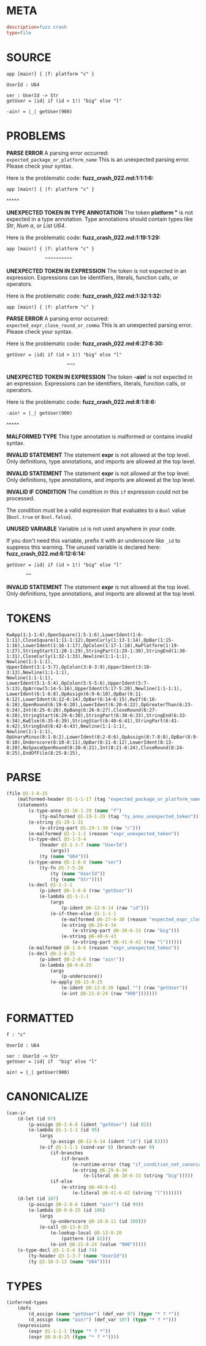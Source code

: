 # META
~~~ini
description=fuzz crash
type=file
~~~
# SOURCE
~~~roc
app [main!] { |f: platform "c" }

UserId : U64

ser : UserId -> Str
getUser = |id| if (id > 1!) "big" else "l"

-ain! = |_| getUser(900)
~~~
# PROBLEMS
**PARSE ERROR**
A parsing error occurred: `expected_package_or_platform_name`
This is an unexpected parsing error. Please check your syntax.

Here is the problematic code:
**fuzz_crash_022.md:1:1:1:6:**
```roc
app [main!] { |f: platform "c" }
```
^^^^^


**UNEXPECTED TOKEN IN TYPE ANNOTATION**
The token **platform "** is not expected in a type annotation.
Type annotations should contain types like _Str_, _Num a_, or _List U64_.

Here is the problematic code:
**fuzz_crash_022.md:1:19:1:29:**
```roc
app [main!] { |f: platform "c" }
```
                  ^^^^^^^^^^


**UNEXPECTED TOKEN IN EXPRESSION**
The token  is not expected in an expression.
Expressions can be identifiers, literals, function calls, or operators.

Here is the problematic code:
**fuzz_crash_022.md:1:32:1:32:**
```roc
app [main!] { |f: platform "c" }
```
                               


**PARSE ERROR**
A parsing error occurred: `expected_expr_close_round_or_comma`
This is an unexpected parsing error. Please check your syntax.

Here is the problematic code:
**fuzz_crash_022.md:6:27:6:30:**
```roc
getUser = |id| if (id > 1!) "big" else "l"
```
                          ^^^


**UNEXPECTED TOKEN IN EXPRESSION**
The token **-ain!** is not expected in an expression.
Expressions can be identifiers, literals, function calls, or operators.

Here is the problematic code:
**fuzz_crash_022.md:8:1:8:6:**
```roc
-ain! = |_| getUser(900)
```
^^^^^


**MALFORMED TYPE**
This type annotation is malformed or contains invalid syntax.

**INVALID STATEMENT**
The statement **expr** is not allowed at the top level.
Only definitions, type annotations, and imports are allowed at the top level.

**INVALID STATEMENT**
The statement **expr** is not allowed at the top level.
Only definitions, type annotations, and imports are allowed at the top level.

**INVALID IF CONDITION**
The condition in this `if` expression could not be processed.

The condition must be a valid expression that evaluates to a `Bool` value (`Bool.true` or `Bool.false`).

**UNUSED VARIABLE**
Variable ``id`` is not used anywhere in your code.

If you don't need this variable, prefix it with an underscore like `_id` to suppress this warning.
The unused variable is declared here:
**fuzz_crash_022.md:6:12:6:14:**
```roc
getUser = |id| if (id > 1!) "big" else "l"
```
           ^^


**INVALID STATEMENT**
The statement **expr** is not allowed at the top level.
Only definitions, type annotations, and imports are allowed at the top level.

# TOKENS
~~~zig
KwApp(1:1-1:4),OpenSquare(1:5-1:6),LowerIdent(1:6-1:11),CloseSquare(1:11-1:12),OpenCurly(1:13-1:14),OpBar(1:15-1:16),LowerIdent(1:16-1:17),OpColon(1:17-1:18),KwPlatform(1:19-1:27),StringStart(1:28-1:29),StringPart(1:29-1:30),StringEnd(1:30-1:31),CloseCurly(1:32-1:33),Newline(1:1-1:1),
Newline(1:1-1:1),
UpperIdent(3:1-3:7),OpColon(3:8-3:9),UpperIdent(3:10-3:13),Newline(1:1-1:1),
Newline(1:1-1:1),
LowerIdent(5:1-5:4),OpColon(5:5-5:6),UpperIdent(5:7-5:13),OpArrow(5:14-5:16),UpperIdent(5:17-5:20),Newline(1:1-1:1),
LowerIdent(6:1-6:8),OpAssign(6:9-6:10),OpBar(6:11-6:12),LowerIdent(6:12-6:14),OpBar(6:14-6:15),KwIf(6:16-6:18),OpenRound(6:19-6:20),LowerIdent(6:20-6:22),OpGreaterThan(6:23-6:24),Int(6:25-6:26),OpBang(6:26-6:27),CloseRound(6:27-6:28),StringStart(6:29-6:30),StringPart(6:30-6:33),StringEnd(6:33-6:34),KwElse(6:35-6:39),StringStart(6:40-6:41),StringPart(6:41-6:42),StringEnd(6:42-6:43),Newline(1:1-1:1),
Newline(1:1-1:1),
OpUnaryMinus(8:1-8:2),LowerIdent(8:2-8:6),OpAssign(8:7-8:8),OpBar(8:9-8:10),Underscore(8:10-8:11),OpBar(8:11-8:12),LowerIdent(8:13-8:20),NoSpaceOpenRound(8:20-8:21),Int(8:21-8:24),CloseRound(8:24-8:25),EndOfFile(8:25-8:25),
~~~
# PARSE
~~~clojure
(file @1-1-8-25
	(malformed-header @1-1-1-17 (tag "expected_package_or_platform_name"))
	(statements
		(s-type-anno @1-16-1-29 (name "f")
			(ty-malformed @1-19-1-29 (tag "ty_anno_unexpected_token")))
		(e-string @1-28-1-31
			(e-string-part @1-29-1-30 (raw "c")))
		(e-malformed @1-1-1-1 (reason "expr_unexpected_token"))
		(s-type-decl @3-1-5-4
			(header @3-1-3-7 (name "UserId")
				(args))
			(ty (name "U64")))
		(s-type-anno @5-1-6-8 (name "ser")
			(ty-fn @5-7-5-20
				(ty (name "UserId"))
				(ty (name "Str"))))
		(s-decl @1-1-1-1
			(p-ident @6-1-6-8 (raw "getUser"))
			(e-lambda @1-1-1-1
				(args
					(p-ident @6-12-6-14 (raw "id")))
				(e-if-then-else @1-1-1-1
					(e-malformed @6-27-6-30 (reason "expected_expr_close_round_or_comma"))
					(e-string @6-29-6-34
						(e-string-part @6-30-6-33 (raw "big")))
					(e-string @6-40-6-43
						(e-string-part @6-41-6-42 (raw "l"))))))
		(e-malformed @8-1-8-6 (reason "expr_unexpected_token"))
		(s-decl @8-2-8-25
			(p-ident @8-2-8-6 (raw "ain!"))
			(e-lambda @8-9-8-25
				(args
					(p-underscore))
				(e-apply @8-13-8-25
					(e-ident @8-13-8-20 (qaul "") (raw "getUser"))
					(e-int @8-21-8-24 (raw "900")))))))
~~~
# FORMATTED
~~~roc
f : "c"

UserId : U64

ser : UserId -> Str
getUser = |id| if  "big" else "l"

ain! = |_| getUser(900)
~~~
# CANONICALIZE
~~~clojure
(can-ir
	(d-let (id 97)
		(p-assign @6-1-6-8 (ident "getUser") (id 82))
		(e-lambda @1-1-1-1 (id 95)
			(args
				(p-assign @6-12-6-14 (ident "id") (id 83)))
			(e-if @1-1-1-1 (cond-var 0) (branch-var 0)
				(if-branches
					(if-branch
						(e-runtime-error (tag "if_condition_not_canonicalized"))
						(e-string @6-29-6-34
							(e-literal @6-30-6-33 (string "big")))))
				(if-else
					(e-string @6-40-6-43
						(e-literal @6-41-6-42 (string "l")))))))
	(d-let (id 107)
		(p-assign @8-2-8-6 (ident "ain!") (id 99))
		(e-lambda @8-9-8-25 (id 106)
			(args
				(p-underscore @8-10-8-11 (id 100)))
			(e-call @8-13-8-25
				(e-lookup-local @8-13-8-20
					(pattern (id 82)))
				(e-int @8-21-8-24 (value "900")))))
	(s-type-decl @3-1-5-4 (id 74)
		(ty-header @3-1-3-7 (name "UserId"))
		(ty @3-10-3-13 (name "U64"))))
~~~
# TYPES
~~~clojure
(inferred-types
	(defs
		(d_assign (name "getUser") (def_var 97) (type "* ? *"))
		(d_assign (name "ain!") (def_var 107) (type "* ? *")))
	(expressions
		(expr @1-1-1-1 (type "* ? *"))
		(expr @8-9-8-25 (type "* ? *"))))
~~~

